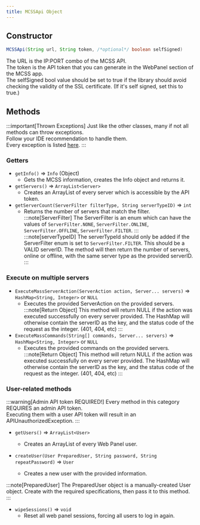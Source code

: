 ```yaml
---
title: MCSSApi Object
---
```


## Constructor
```java
MCSSApi(String url, String token, /*optional*/ boolean selfSigned)
```
The URL is the IP:PORT combo of the MCSS API.  
The token is the API token that you can generate in the WebPanel section of the MCSS app.  
The selfSigned bool value should be set to true if the library should avoid checking the validity of the SSL certificate. (If it's self signed, set this to true.)

## Methods

:::important[Thrown Exceptions]
Just like the other classes, many if not all methods can throw exceptions.  
Follow your IDE recommendation to handle them.  
Every exception is listed [here](/mcss-java/reference/exceptions).
:::

### Getters

* `getInfo()` => `Info` (Object) 
  * Gets the MCSS information, creates the Info object and returns it. 
* `getServers()` => `ArrayList<Server>`  
  * Creates an ArrayList of every server which is accessible by the API token. 
* `getServerCount(ServerFilter filterType, String serverTypeID)` => `int` 
  * Returns the number of servers that match the filter.  
:::note[ServerFilter] 
The ServerFilter is an enum which can have the values of `ServerFilter.NONE`, `ServerFilter.ONLINE`, `ServerFilter.OFFLINE`, `ServerFilter.FILTER`. 
:::  
:::note[serverTypeID] 
The serverTypeId should only be added if the ServerFilter enum is set to `ServerFilter.FILTER`. This should be a VALID serverID. The method will then return the number of servers, online or offline, with the same server type as the provided serverID. 
:::  


### Execute on multiple servers
* `ExecuteMassServerAction(ServerAction action, Server... servers)` => `HashMap<String, Integer>` or `NULL`
  * Executes the provided ServerAction on the provided servers.
:::note[Return Object]
This method will return NULL if the action was executed successfully on every server provided.
The HashMap will otherwise contain the serverID as the key, and the status code of the request as the integer. (401, 404, etc)
:::
* `ExecuteMassCommands(String[] commands, Server... servers)` => `HashMap<String, Integer>` or `NULL`
  * Executes the provided commands on the provided servers.
:::note[Return Object]
This method will return NULL if the action was executed successfully on every server provided.
The HashMap will otherwise contain the serverID as the key, and the status code of the request as the integer. (401, 404, etc)
:::

### User-related methods
:::warning[Admin API token REQUIRED!] 
Every method in this category REQUIRES an admin API token.  
Executing them with a user API token will result in an APIUnauthorizedException.
:::
* `getUsers()` => `ArrayList<User> `
  * Creates an ArrayList of every Web Panel user.  

* `createUser(User PreparedUser, String password, String repeatPassword)` => `User` 
  * Creates a new user with the provided information.  

:::note[PreparedUser] 
The PreparedUser object is a manually-created User object. Create with the required specifications, then pass it to this method. 
:::
* `wipeSessions()` => `void`
  * Reset all web panel sessions, forcing all users to log in again.
